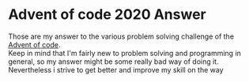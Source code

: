 # Advent of code 2020 Answer  

Those are my answer to the various problem solving challenge of the [Advent of code](https://adventofcode.com/2020/about).  
Keep in mind that I'm fairly new to problem solving and programming in general, so my answer might be some really bad way of doing it.  
Nevertheless i strive to get better and improve my skill on the way
